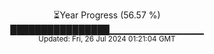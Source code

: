 <p align="center">
⏳Year Progress (56.57 %) <br>
████████████████▁▁▁▁▁▁▁▁▁▁▁▁▁▁ <br>
<sub>Updated: Fri, 26 Jul 2024 01:21:04 GMT</sub>
</p>


